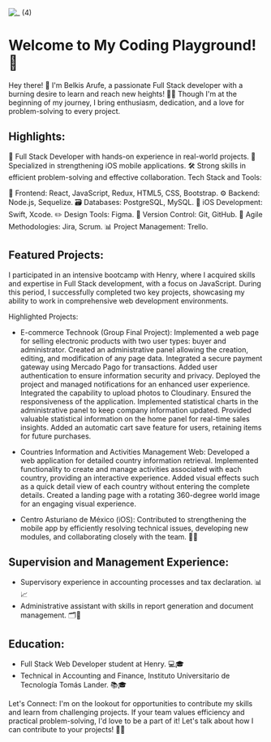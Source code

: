 
![_ (4)](https://github.com/barufe/barufe/assets/58121760/d888b01d-2fff-4cf6-915f-1d2cc13e4ef2)

# Welcome to My Coding Playground! 🎉

Hey there! 👋 I'm Belkis Arufe, a passionate Full Stack developer with a burning desire to learn and reach new heights! 💪🚀 Though I'm at the beginning of my journey, I bring enthusiasm, dedication, and a love for problem-solving to every project.

## Highlights:

💼 Full Stack Developer with hands-on experience in real-world projects.
📱 Specialized in strengthening iOS mobile applications.
🛠 Strong skills in efficient problem-solving and effective collaboration.
Tech Stack and Tools:

🌈 Frontend: React, JavaScript, Redux, HTML5, CSS, Bootstrap.
⚙️ Backend: Node.js, Sequelize.
🗃 Databases: PostgreSQL, MySQL.
📱 iOS Development: Swift, Xcode.
✏️ Design Tools: Figma.
🔄 Version Control: Git, GitHub.
🚀 Agile Methodologies: Jira, Scrum.
📊 Project Management: Trello.

## Featured Projects:
I participated in an intensive bootcamp with Henry, where I acquired skills and expertise in Full Stack development, with a focus on JavaScript. During this period, I successfully completed two key projects, showcasing my ability to work in comprehensive web development environments.

Highlighted Projects:

* E-commerce Technook (Group Final Project):
Implemented a web page for selling electronic products with two user types: buyer and administrator.
Created an administrative panel allowing the creation, editing, and modification of any page data.
Integrated a secure payment gateway using Mercado Pago for transactions.
Added user authentication to ensure information security and privacy.
Deployed the project and managed notifications for an enhanced user experience.
Integrated the capability to upload photos to Cloudinary.
Ensured the responsiveness of the application.
Implemented statistical charts in the administrative panel to keep company information updated.
Provided valuable statistical information on the home panel for real-time sales insights.
Added an automatic cart save feature for users, retaining items for future purchases.

* Countries Information and Activities Management Web:
Developed a web application for detailed country information retrieval.
Implemented functionality to create and manage activities associated with each country, providing an interactive experience.
Added visual effects such as a quick detail view of each country without entering the complete details.
Created a landing page with a rotating 360-degree world image for an engaging visual experience.

* Centro Asturiano de México (iOS): Contributed to strengthening the mobile app by efficiently resolving technical issues, developing new modules, and collaborating closely with the team. 📱💡

## Supervision and Management Experience:

* Supervisory experience in accounting processes and tax declaration. 📊📈
* Administrative assistant with skills in report generation and document management. 🗂️📑

## Education:

* Full Stack Web Developer student at Henry. 💻🎓
* Technical in Accounting and Finance, Instituto Universitario de Tecnología Tomás Lander. 📚🎓

Let's Connect:
I'm on the lookout for opportunities to contribute my skills and learn from challenging projects. If your team values efficiency and practical problem-solving, I'd love to be a part of it! Let's talk about how I can contribute to your projects! 🌟🚀
